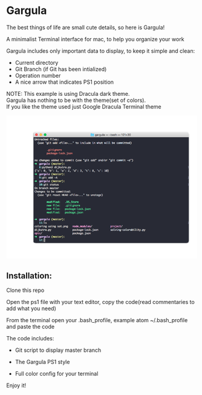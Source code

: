 # Gargula

The best things of life are small cute details, so here is Gargula!

A minimalist Terminal interface for mac, to help you organize your work

Gargula includes only important data to display, to keep it simple and clean:

- Current directory
- Git Branch (if Git has been intialized)
- Operation number
- A nice arrow that indicates PS1 position

NOTE:
This example is using Dracula dark theme. <br> 
Gargula has nothing to be with the theme(set of colors). <br> 
If you like the theme used just Google Dracula Terminal theme

![](gargula1.png) 


<h2>Installation: </h2>

Clone this repo  

Open the ps1 file with your text editor, copy the code(read commentaries to add what you need)

From the terminal open your .bash_profile, example atom ~/.bash_profile and paste the code 

The code includes: 

- Git script to display master branch

- The Gargula PS1 style

- Full color config for your terminal

Enjoy it!
